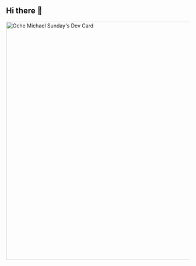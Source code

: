 ## Hi there 👋

<!--
**ochefizzy/ochefizzy** is a ✨ _special_ ✨ repository because its `README.md` (this file) appears on your GitHub profile.

Here are some ideas to get you started:

- 🔭 I’m currently working on ...
- 🌱 I’m currently learning ...
- 👯 I’m looking to collaborate on ...
- 🤔 I’m looking for help with ...
- 💬 Ask me about ...
- 📫 How to reach me: ...
- 😄 Pronouns: ...
- ⚡ Fun fact: ...
-->
<a href="https://app.daily.dev/ochefizzy"><img src="/devcards/v2/Y68cfRUhj5SfcKa2FJHTF.png?type=wide&r=kin" width="652" alt="Oche Michael Sunday's Dev Card"/></a>
